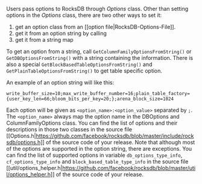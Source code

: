 Users pass options to RocksDB through _Options_ class. Other than setting options in the _Options_ class, there are two other ways to set it:

1. get an option class from an [[option file|RocksDB-Options-File]].
2. get it from an option string by calling
3. get it from a string map

To get an option from a string, call `GetColumnFamilyOptionsFromString()` or `GetDBOptionsFromString()` with a string containing the information. There is also a special `GetBlockBasedTableOptionsFromString()` and `GetPlainTableOptionsFromString()` to get table specific option. 

An example of an option string will like this:
```
write_buffer_size=10;max_write_buffer_number=16;plain_table_factory={user_key_len=66;bloom_bits_per_key=20;};arena_block_size=1024
```
Each option will be given as `<option_name>:<option_value>` separated by `;`. The `<option_name>` always map the option name in the DBOptions and ColumnFamilyOptions class. You can find the list of options and their descriptions in those two classes in the source file [[Options.h|https://github.com/facebook/rocksdb/blob/master/include/rocksdb/options.h]] of the source code of your release. Note that although most of the options are supported in the option string, there are exceptions. You can find the list of supported options in variable `db_options_type_info`, `cf_options_type_info` and `block_based_table_type_info` in the source file [[util/options_helper.h|https://github.com/facebook/rocksdb/blob/master/util/options_helper.h]] of the source code of your release.
